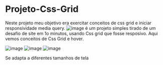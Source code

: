 # Projeto-Css-Grid
Neste projeto meu objetivo era exercitar 
conceitos de css grid e iniciar responsividade media query.
![image](https://user-images.githubusercontent.com/93878819/149318212-575cd0c3-8d02-4c34-a328-5b28fbe8b0d6.png)
é um projeto simples tirado de um desafio de site em 1o minutos, usando Css grid que fosse resposivo.
Aqui vemos conceitos de Css Grid e hover.

![image](https://user-images.githubusercontent.com/93878819/149318265-3f4f56e0-153e-45b4-9b41-f2cb1413673b.png)
![image](https://user-images.githubusercontent.com/93878819/149318314-6e25deb2-85b0-4b9e-bb3e-240bb4d095f1.png)
![image](https://user-images.githubusercontent.com/93878819/149318362-c42c41b9-d9a0-4875-ae75-2b0d1469c6ae.png)

Se adapta a diferentes tamanhos de tela
